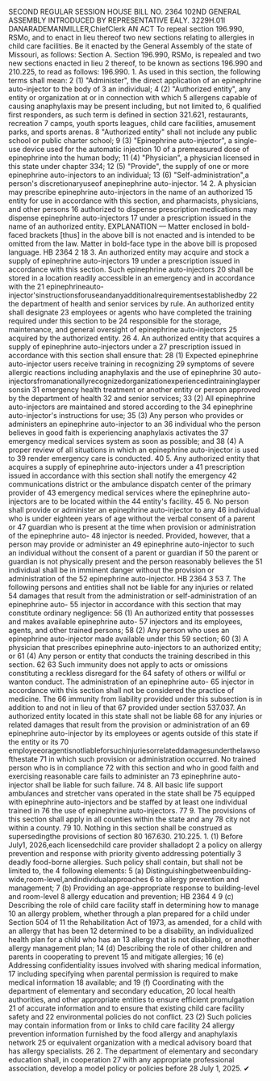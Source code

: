 SECOND REGULAR SESSION
HOUSE BILL NO. 2364
102ND GENERAL ASSEMBLY
INTRODUCED BY REPRESENTATIVE EALY.
3229H.01I DANARADEMANMILLER,ChiefClerk
AN ACT
To repeal section 196.990, RSMo, and to enact in lieu thereof two new sections relating to
allergies in child care facilities.
Be it enacted by the General Assembly of the state of Missouri, as follows:
Section A. Section 196.990, RSMo, is repealed and two new sections enacted in lieu
2 thereof, to be known as sections 196.990 and 210.225, to read as follows:
196.990. 1. As used in this section, the following terms shall mean:
2 (1) "Administer", the direct application of an epinephrine auto-injector to the body of
3 an individual;
4 (2) "Authorized entity", any entity or organization at or in connection with which
5 allergens capable of causing anaphylaxis may be present including, but not limited to,
6 qualified first responders, as such term is defined in section 321.621, restaurants, recreation
7 camps, youth sports leagues, child care facilities, amusement parks, and sports arenas.
8 "Authorized entity" shall not include any public school or public charter school;
9 (3) "Epinephrine auto-injector", a single-use device used for the automatic injection
10 of a premeasured dose of epinephrine into the human body;
11 (4) "Physician", a physician licensed in this state under chapter 334;
12 (5) "Provide", the supply of one or more epinephrine auto-injectors to an individual;
13 (6) "Self-administration",a person's discretionaryuseof anepinephrine auto-injector.
14 2. A physician may prescribe epinephrine auto-injectors in the name of an authorized
15 entity for use in accordance with this section, and pharmacists, physicians, and other persons
16 authorized to dispense prescription medications may dispense epinephrine auto-injectors
17 under a prescription issued in the name of an authorized entity.
EXPLANATION — Matter enclosed in bold-faced brackets [thus] in the above bill is not enacted and is
intended to be omitted from the law. Matter in bold-face type in the above bill is proposed language.
HB 2364 2
18 3. An authorized entity may acquire and stock a supply of epinephrine auto-injectors
19 under a prescription issued in accordance with this section. Such epinephrine auto-injectors
20 shall be stored in a location readily accessible in an emergency and in accordance with the
21 epinephrineauto-injector'sinstructionsforuseandanyadditionalrequirementsestablishedby
22 the department of health and senior services by rule. An authorized entity shall designate
23 employees or agents who have completed the training required under this section to be
24 responsible for the storage, maintenance, and general oversight of epinephrine auto-injectors
25 acquired by the authorized entity.
26 4. An authorized entity that acquires a supply of epinephrine auto-injectors under a
27 prescription issued in accordance with this section shall ensure that:
28 (1) Expected epinephrine auto-injector users receive training in recognizing
29 symptoms of severe allergic reactions including anaphylaxis and the use of epinephrine
30 auto-injectorsfromanationallyrecognizedorganizationexperiencedintraininglaypersonsin
31 emergency health treatment or another entity or person approved by the department of health
32 and senior services;
33 (2) All epinephrine auto-injectors are maintained and stored according to the
34 epinephrine auto-injector's instructions for use;
35 (3) Any person who provides or administers an epinephrine auto-injector to an
36 individual who the person believes in good faith is experiencing anaphylaxis activates the
37 emergency medical services system as soon as possible; and
38 (4) A proper review of all situations in which an epinephrine auto-injector is used to
39 render emergency care is conducted.
40 5. Any authorized entity that acquires a supply of epinephrine auto-injectors under a
41 prescription issued in accordance with this section shall notify the emergency
42 communications district or the ambulance dispatch center of the primary provider of
43 emergency medical services where the epinephrine auto-injectors are to be located within the
44 entity's facility.
45 6. No person shall provide or administer an epinephrine auto-injector to any
46 individual who is under eighteen years of age without the verbal consent of a parent or
47 guardian who is present at the time when provision or administration of the epinephrine auto-
48 injector is needed. Provided, however, that a person may provide or administer an
49 epinephrine auto-injector to such an individual without the consent of a parent or guardian if
50 the parent or guardian is not physically present and the person reasonably believes the
51 individual shall be in imminent danger without the provision or administration of the
52 epinephrine auto-injector.
HB 2364 3
53 7. The following persons and entities shall not be liable for any injuries or related
54 damages that result from the administration or self-administration of an epinephrine auto-
55 injector in accordance with this section that may constitute ordinary negligence:
56 (1) An authorized entity that possesses and makes available epinephrine auto-
57 injectors and its employees, agents, and other trained persons;
58 (2) Any person who uses an epinephrine auto-injector made available under this
59 section;
60 (3) A physician that prescribes epinephrine auto-injectors to an authorized entity; or
61 (4) Any person or entity that conducts the training described in this section.
62
63 Such immunity does not apply to acts or omissions constituting a reckless disregard for the
64 safety of others or willful or wanton conduct. The administration of an epinephrine auto-
65 injector in accordance with this section shall not be considered the practice of medicine. The
66 immunity from liability provided under this subsection is in addition to and not in lieu of that
67 provided under section 537.037. An authorized entity located in this state shall not be liable
68 for any injuries or related damages that result from the provision or administration of an
69 epinephrine auto-injector by its employees or agents outside of this state if the entity or its
70 employeeoragentisnotliableforsuchinjuriesorrelateddamagesunderthelawsofthestate
71 in which such provision or administration occurred. No trained person who is in compliance
72 with this section and who in good faith and exercising reasonable care fails to administer an
73 epinephrine auto-injector shall be liable for such failure.
74 8. All basic life support ambulances and stretcher vans operated in the state shall be
75 equipped with epinephrine auto-injectors and be staffed by at least one individual trained in
76 the use of epinephrine auto-injectors.
77 9. The provisions of this section shall apply in all counties within the state and any
78 city not within a county.
79 10. Nothing in this section shall be construed as supersedingthe provisions of section
80 167.630.
210.225. 1. (1) Before July1, 2026,each licensedchild care provider shalladopt
2 a policy on allergy prevention and response with priority givento addressing potentially
3 deadly food-borne allergies. Such policy shall contain, but shall not be limited to, the
4 following elements:
5 (a) Distinguishingbetweenbuilding-wide,room-level,andindividualapproaches
6 to allergy prevention and management;
7 (b) Providing an age-appropriate response to building-level and room-level
8 allergy education and prevention;
HB 2364 4
9 (c) Describing the role of child care facility staff in determining how to manage
10 an allergy problem, whether through a plan prepared for a child under Section 504 of
11 the Rehabilitation Act of 1973, as amended, for a child with an allergy that has been
12 determined to be a disability, an individualized health plan for a child who has an
13 allergy that is not disabling, or another allergy management plan;
14 (d) Describing the role of other children and parents in cooperating to prevent
15 and mitigate allergies;
16 (e) Addressing confidentiality issues involved with sharing medical information,
17 including specifying when parental permission is required to make medical information
18 available; and
19 (f) Coordinating with the department of elementary and secondary education,
20 local health authorities, and other appropriate entities to ensure efficient promulgation
21 of accurate information and to ensure that existing child care facility safety and
22 environmental policies do not conflict.
23 (2) Such policies may contain information from or links to child care facility
24 allergy prevention information furnished by the food allergy and anaphylaxis network
25 or equivalent organization with a medical advisory board that has allergy specialists.
26 2. The department of elementary and secondary education shall, in cooperation
27 with any appropriate professional association, develop a model policy or policies before
28 July 1, 2025.
✔